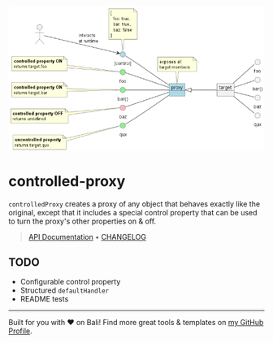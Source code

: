 ![controlled-proxy](/assets/controlled-proxy.png)

# controlled-proxy

`controlledProxy` creates a proxy of any object that behaves exactly like the original, except that it includes a special control property that can be used to turn the proxy's other properties on & off.

<!-- TYPEDOC_EXCLUDE -->

> [API Documentation](https://docs.karmanivero.us/controlled-proxy/) • [CHANGELOG](https://github.com/karmaniverous/controlled-proxy/tree/main/CHANGELOG.md)

<!-- /TYPEDOC_EXCLUDE -->

## TODO

- Configurable control property
- Structured `defaultHandler`
- README tests

---

Built for you with ❤️ on Bali! Find more great tools & templates on [my GitHub Profile](https://github.com/karmaniverous).
